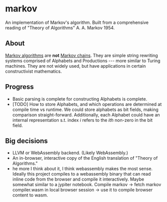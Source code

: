 # markov 

An implementation of Markov's algorithm. Built from a comprehensive reading of "Theory of Algorithms" A. A. Markov 1954. 

## About
 [Markov algorithms](https://en.wikipedia.org/wiki/Markov_algorithm) are **not** [Markov chains](https://en.wikipedia.org/wiki/Markov_chain).  They are simple string rewriting systems comprised of Alphabets and Productions --- more similar to Turing machines. They are not widely used, but have applications in certain constructivist mathematics. 

## Progress 
- Basic parsing is complete for constructing Alphabets is complete. 
- [TODO] How to store Alphabets, and which operations are determined at compile time vs runtime.  We could store alphabets as bit fields, making comparison straight-forward. Additionally, each Alphabet could have an internal representation s.t. index *i* refers to the *ith* non-zero in the bit field. 

## Big decisions
- LLVM or WebAssembly backend. (Likely WebAssembly.)
- An in-browser, interactive copy of the English translation of "Theory of Algorithms."
- he more I think about it, I think webassembly makes the most sense. Ideally this project compiles to a webassembly binary that can read inline code from the browser and compile it interactively. Maybe somewhat similar to a jypiter notebook. Compile markov -> fetch markov compiler.wasm in local browser session -> use it to compile browser content to wasm. 
